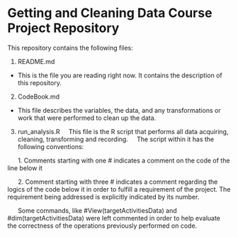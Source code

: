 # Getting and Cleaning Data Course Project Repository

This repository contains the following files:

1. README.md
  * This is the file you are reading right now. It contains the description of this repository.

2. CodeBook.md
  * This file describes the variables, the data, and any transformations or work that were performed to clean up the data.

3. run_analysis.R
&nbsp;&nbsp;&nbsp;&nbsp;This file is the R script that performs all data acquiring, cleaning, transforming and recording.
&nbsp;&nbsp;&nbsp;&nbsp;The script within it has the following conventions:

&nbsp;&nbsp;&nbsp;&nbsp;&nbsp;&nbsp;1. Comments starting with one # indicates a comment on the code of the line below it

&nbsp;&nbsp;&nbsp;&nbsp;&nbsp;&nbsp;2. Comment starting with three # indicates a comment regarding the logics of the code below it in order to fulfill a requirement of the project. The requirement being addressed is explicitly indicated by its number.

&nbsp;&nbsp;&nbsp;&nbsp;&nbsp;&nbsp;Some commands, like #View(targetActivitiesData) and #dim(targetActivitiesData) were left commented in order to help evaluate the correctness of the operations previously performed on code.
